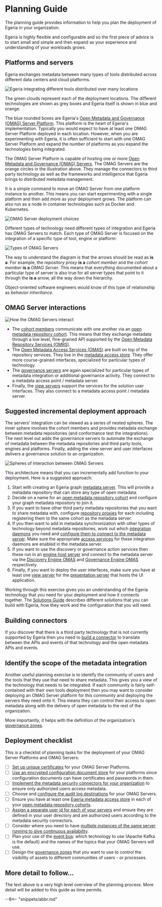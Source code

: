 <!-- SPDX-License-Identifier: CC-BY-4.0 -->
<!-- Copyright Contributors to the Egeria project 2020. -->

# Planning Guide

The planning guide provides information to help you plan the deployment of Egeria in your organization.

Egeria is highly flexible and configurable and so the first piece of advice is to start small and simple and then expand as your experience and understanding of your workloads grows.

## Platforms and servers

Egeria exchanges metadata between many types of tools distributed across different data centers and cloud platforms.

![Egeria integrating different tools distributed over many locations](./introduction/egeria-distributed-operation.svg)

The green clouds represent each of the deployment locations. The different technologies are shown as grey boxes and Egeria itself is shown in blue and orange.

The blue rounded boxes are Egeria's [Open Metadata and Governance (OMAG) Server Platform](./concepts/omag-server-platform). This platform is the heart of Egeria's implementation.  Typically you would expect to have at least one OMAG Server Platform deployed in each location. However,
when you are experimenting with Egeria, it is often sufficient to start with one OMAG Server Platform and expand the number of platforms as you expand the technologies being integrated.

The OMAG Server Platform is capable of hosting one or more [Open Metadata and Governance (OMAG) Servers](./concepts/omag-server). The OMAG Servers are the orange circles in the illustration above. They manage the connectors to third party technology as well as the frameworks and intelligence that Egeria brings to distributed metadata management.

It is a simple command to move an OMAG Server from one platform instance to another. This means you can start experimenting with a single platform and then add more as your deployment grows. The platform can also run as a node in container technologies such as Docker and Kubernetes.

![OMAG Server deployment choices](./concepts/egeria-operations-server-choices-no-description.svg)

Different types of technology need different types of integration and Egeria has OMAG Servers to match. Each type of OMAG Server is focused on the integration of a specific type of tool, engine or platform:

![Types of OMAG Servers](./concepts/types-of-omag-servers.png)

The way to understand the diagram is that the arrows should be read as **is a**.  For example, the *repository proxy* **is a** *cohort member* and the *cohort member* **is a** *OMAG Server*. This means that everything documented about a particular type of server is also true for all server types that point to it through the **is a** arrow, all the way down the hierarchy.

Object-oriented software engineers would know of this type of relationship as *behavior inheritance*.

## OMAG Server interactions

![How the OMAG Servers interact](./concepts/omag-server-ecosystem.svg)

- The [cohort members](./concepts/cohort-members) communicate with one another via an [open metadata repository cohort](./services/omrs/cohort). This means that they exchange metadata through a low level, fine-grained API supported by the [Open Metadata Repository Services (OMRS)](./services/omrs).
- The [Open Metadata Access Services (OMAS)](./services/omas) are built on top of the repository services. They live in the [metadata access store](./concepts/metadata-access-store). They offer more course-grained interfaces, specialized for particular types of technology.
- The [governance servers](./concepts/governance-server) are again specialized for particular types of metadata integration or additional governance activity. They connect to a metadata access point / metadata server.
- Finally, the [view servers](./concepts/view-server) support the services for the solution user interfaces. They also connect to a metadata access point / metadata server.

## Suggested incremental deployment approach

The servers' integration can be viewed as a series of nested spheres. The inner sphere involves the cohort members and provides metadata exchange between metadata repositories (and conformance test the integrations). The next level out adds the governance servers to automate the exchange of metadata between the metadata repositories and third party tools, engines and platforms. Finally, adding the view server and user interfaces delivers a governance solution to an organization.

![Spheres of interaction between OMAG Servers](omag-server-integration-spheres.png)

This architecture means that you can incrementally add function to your deployment. Here is a suggested approach:

1. Start with creating an Egeria graph [metadata server](./guides/admin/servers/configuring-a-metadata-access-store). This will provide a metadata repository that can store any type of open metadata.
2. Decide on a name for an [open metadata repository cohort](./services/omrs/cohort) and configure your graph metadata repository to join it.
3. If you want to have other third party metadata repositories that you want to share metadata with, configure [repository proxies](./guides/admin/servers/configuring-a-repository-proxy) for each including registering them to the same cohort as the metadata server.
4. If you then want to add in metadata synchronization with other types of technology beyond metadata repositories, work out which [integration daemons](./concepts/integration-daemon) you need and [configure them to connect to the metadata server](./guides/admin/servers/configuring-an-integration-daemon). Make sure the appropriate [access services](./services/omas) for these integration daemons are enabled in the metadata server.
5. If you want to use the discovery or governance action services then these run in an [engine host server](./concepts/engine-host) and connect to the metadata server via the [Discovery Engine OMAS](./services/omas/discovery-engine) and [Governance Engine OMAS](./services/omas/governance-engine) respectively.
6. Finally, if you want to deploy the user interfaces, make sure you have at least one [view server](./concepts/view-server) for the [presentation server](./concepts/presentation-server) that hosts the UI application.

Working through this exercise gives you an understanding of the Egeria technology that you need for your deployment and how it connects together. The [Solutions Guide](./introduction/patterns) describes different solutions that you can build with Egeria, how they work and the configuration that you will need.

## Building connectors

If you discover that there is a third party technology that is not currently supported by Egeria then you need to [build a connector](./guides/developer/guide) to translate between the APIs and events of that technology and the open metadata APIs and events.

## Identify the scope of the metadata integration

Another useful planning exercise is to identify the community of users and the tools that they use that need to share metadata. This gives you a view of the technology that needs to be integrated. If each community is fairly self-contained with their own tools deployment then you may want to consider deploying an OMAG Server platform for this community and deploying the servers they need onto it. This means they can control  their access to open metadata along with the delivery of open metadata to the rest of the organization.

More importantly, it helps with the definition of the organization's [governance zones](./concepts/governance-zone).

## Deployment checklist

This is a checklist of planning tasks for the deployment of your OMAG Server Platforms and OMAG Servers:

- [ ] [Set up unique certificates](./guides/admin/configuring-the-omag-server-platform/#transport-layer-security-tls) for your OMAG Server Platforms.
- [ ] [Use an encrypted configuration document store](./guides/admin/configuring-the-omag-server-platform/#configuration-store) for your platforms since configuration documents can have certificates and passwords in them.
- [ ] [Implement the metadata security connectors for your organization](./services/common/metdata-security) to ensure only authorized users access metadata.
- [ ] Choose and [configure the audit log destinations](./guides/admin/servers/configuring-a-metadata-access-store/#configure-the-audit-log) for your OMAG Servers.
- [ ] Ensure you have at least one [Egeria metadata access store](./guides/admin/servers/configuring-a-metadata-access-store/#configure-the-local-repository) in each of your [open metadata repository cohorts](./services/omrs/cohort).
- [ ] [Assign a separate user id for each of your servers](./guides/admin/servers/configuring-a-metadata-access-store/#set-the-servers-user-id-and-optional-password) and ensure they are defined in your user directory and are authorized users according to the metadata security connectors.
- [ ] Consider where you need to have [multiple instances of the same server running to give continuous availability](./guides/admin/guide).
- [ ] Plan your use of the [event bus](./concepts/event-bus): which technology to use (Apache Kafka is the default) and the names of the topics that your OMAG Servers will use.
- [ ] Design the [governance zones](./concepts/governance-zone) that you want to use to control the visibility of assets to different communities of users - or processes.

## More detail to follow...

The text above is a very high level overview of the planning process. More detail will be added to this guide as time permits.

--8<-- "snippets/abbr.md"
